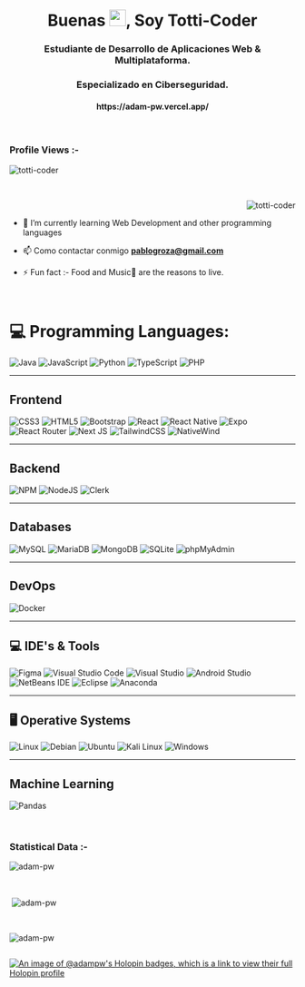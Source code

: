 <h1 align="center">Buenas <img src="https://media.giphy.com/media/hvRJCLFzcasrR4ia7z/giphy.gif" width="29px">, Soy Totti-Coder</h1>
<h3 align="center">Estudiante de Desarrollo de Aplicaciones Web & Multiplataforma.</h3>

<h3 align="center">Especializado en Ciberseguridad.</h3>
<h4 align="center">https://adam-pw.vercel.app/</h4>

<br>

<p align="right"> <h3>Profile Views :-</h3> <img src="https://komarev.com/ghpvc/?username=totti-coder&label=Profile%20views&color=0e75b6&style=flat"
    alt="totti-coder" /> 
  </p>

<br>

<p><img align="right" src="https://github.com/totti-coder/totti-coder/blob/main/animation_500_kxa883sd.gif" alt="totti-coder" /></p>

<br>

- 🌱 I’m currently learning Web Development and other programming languages

- 📫 Como contactar conmigo **pablogroza@gmail.com**

- ⚡ Fun fact :- Food and Music🎵 are the reasons to live.

<br>

# 💻 Programming Languages:
![Java](https://img.shields.io/badge/java-%23ED8B00.svg?style=for-the-badge&logo=java&logoColor=white) 
![JavaScript](https://img.shields.io/badge/javascript-%23323330.svg?style=for-the-badge&logo=javascript&logoColor=%23F7DF1E) 
![Python](https://img.shields.io/badge/python-3670A0?style=for-the-badge&logo=python&logoColor=ffdd54) 
![TypeScript](https://img.shields.io/badge/typescript-%23007ACC.svg?style=for-the-badge&logo=typescript&logoColor=white)
![PHP](https://img.shields.io/badge/php-%23777BB4.svg?style=for-the-badge&logo=php&logoColor=white) 

---

## Frontend
![CSS3](https://img.shields.io/badge/css3-%231572B6.svg?style=for-the-badge&logo=css3&logoColor=white) 
![HTML5](https://img.shields.io/badge/html5-%23E34F26.svg?style=for-the-badge&logo=html5&logoColor=white) 
![Bootstrap](https://img.shields.io/badge/bootstrap-%23563D7C.svg?style=for-the-badge&logo=bootstrap&logoColor=white) 
![React](https://img.shields.io/badge/react-%2320232a.svg?style=for-the-badge&logo=react&logoColor=%2361DAFB) 
![React Native](https://img.shields.io/badge/react_native-%2320232a.svg?style=for-the-badge&logo=react&logoColor=%2361DAFB) 
![Expo](https://img.shields.io/badge/Expo-%231B1F22.svg?style=for-the-badge&logo=expo&logoColor=white) 
![React Router](https://img.shields.io/badge/React_Router-CA4245?style=for-the-badge&logo=react-router&logoColor=white) 
![Next JS](https://img.shields.io/badge/Next-black?style=for-the-badge&logo=next.js&logoColor=white) 
![TailwindCSS](https://img.shields.io/badge/tailwindcss-%2338B2AC.svg?style=for-the-badge&logo=tailwind-css&logoColor=white)
![NativeWind](https://img.shields.io/badge/NativeWind-%23072b48.svg?style=for-the-badge&logo=tailwind-css&logoColor=white)

---

## Backend
![NPM](https://img.shields.io/badge/NPM-%23000000.svg?style=for-the-badge&logo=npm&logoColor=white) 
![NodeJS](https://img.shields.io/badge/node.js-6DA55F?style=for-the-badge&logo=node.js&logoColor=white)
![Clerk](https://img.shields.io/badge/Clerk-%234151D8.svg?style=for-the-badge&logo=clerk&logoColor=white) 

---

## Databases
![MySQL](https://img.shields.io/badge/mysql-%2300f.svg?style=for-the-badge&logo=mysql&logoColor=white) 
![MariaDB](https://img.shields.io/badge/MariaDB-003545?style=for-the-badge&logo=mariadb&logoColor=white) 
![MongoDB](https://img.shields.io/badge/MongoDB-%234ea94b.svg?style=for-the-badge&logo=mongodb&logoColor=white) 
![SQLite](https://img.shields.io/badge/SQLite-%2307405e.svg?style=for-the-badge&logo=sqlite&logoColor=white)
![phpMyAdmin](https://img.shields.io/badge/phpMyAdmin-%23616183.svg?style=for-the-badge&logo=phpmyadmin&logoColor=white)

---

## DevOps
![Docker](https://img.shields.io/badge/Docker-%230db7ed.svg?style=for-the-badge&logo=docker&logoColor=white)

---

## 💻 IDE's & Tools
![Figma](https://img.shields.io/badge/figma-%23F24E1E.svg?style=for-the-badge&logo=figma&logoColor=white)
![Visual Studio Code](https://img.shields.io/badge/Visual%20Studio%20Code-0078d7.svg?style=for-the-badge&logo=visual-studio-code&logoColor=white) 
![Visual Studio](https://img.shields.io/badge/Visual%20Studio-5C2D91.svg?style=for-the-badge&logo=visual-studio&logoColor=white)
![Android Studio](https://img.shields.io/badge/Android%20Studio-3DDC84.svg?style=for-the-badge&logo=android-studio&logoColor=white)
![NetBeans IDE](https://img.shields.io/badge/NetBeans%20IDE-1B6AC6.svg?style=for-the-badge&logo=apache-netbeans-ide&logoColor=white)
![Eclipse](https://img.shields.io/badge/Eclipse-%232C2255.svg?style=for-the-badge&logo=eclipse&logoColor=white)
![Anaconda](https://img.shields.io/badge/Anaconda-%2344A8E0.svg?style=for-the-badge&logo=anaconda&logoColor=white)

---

## 🖥️ Operative Systems
![Linux](https://img.shields.io/badge/Linux-FCC624?style=for-the-badge&logo=linux&logoColor=black)
![Debian](https://img.shields.io/badge/Debian-D70A53?style=for-the-badge&logo=debian&logoColor=white)
![Ubuntu](https://img.shields.io/badge/Ubuntu-E95420?style=for-the-badge&logo=ubuntu&logoColor=white)
![Kali Linux](https://img.shields.io/badge/Kali%20Linux-268BEE?style=for-the-badge&logo=kalilinux&logoColor=white)
![Windows](https://img.shields.io/badge/Windows-0078D6?style=for-the-badge&logo=windows&logoColor=white)

---

## Machine Learning
![Pandas](https://img.shields.io/badge/pandas-%23150458.svg?style=for-the-badge&logo=pandas&logoColor=white) 

<br>

<h3>Statistical Data :-</h3>
<p><img align="center"
    src="https://github-readme-stats.vercel.app/api/top-langs?username=adam-pw&show_icons=true&locale=en&bg_color=0d1117&text_color=ffffff&layout=compact"
    alt="adam-pw" 
    bg_color=#808080/></p>

<br>

<p>&nbsp;<img align="center" src="https://github-readme-stats.vercel.app/api?username=adam-pw&show_icons=true&locale=en&bg_color=0d1117&text_color=ffffff&repo=convoychat"
    alt="adam-pw" /></p>

<br>

<p><img align="center" src="https://github-readme-streak-stats.herokuapp.com/?user=Adam-pw&theme=dark&background=0d1117&date_format=M%20j%5B%2C%20Y%5D" alt="adam-pw" /></p>

<!-- <br>
<h3>Trophies :-</h3>
<p align="left"> <a href="https://github.com/ryo-ma/github-profile-trophy"><img
      src="https://github-profile-trophy.vercel.app/?username=adam-pw&bg_color=0d1117&text_color=ffffff" alt="adam-pw" /></a> </p> -->
      
<p align="left"> <a href="https://twitter.com/" target="blank"><img
      src="https://img.shields.io/twitter/follow/?logo=twitter&style=for-the-badge" alt="" /></a> </p>
      
[![An image of @adampw's Holopin badges, which is a link to view their full Holopin profile](https://holopin.me/adampw)](https://holopin.io/@adampw)





